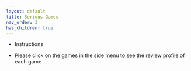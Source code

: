 ```yaml
---
layout: default
title: Serious Games
nav_order: 3
has_children: true
---
```



* Instructions

- Please click on the games in the side menu to see the review profile of each game